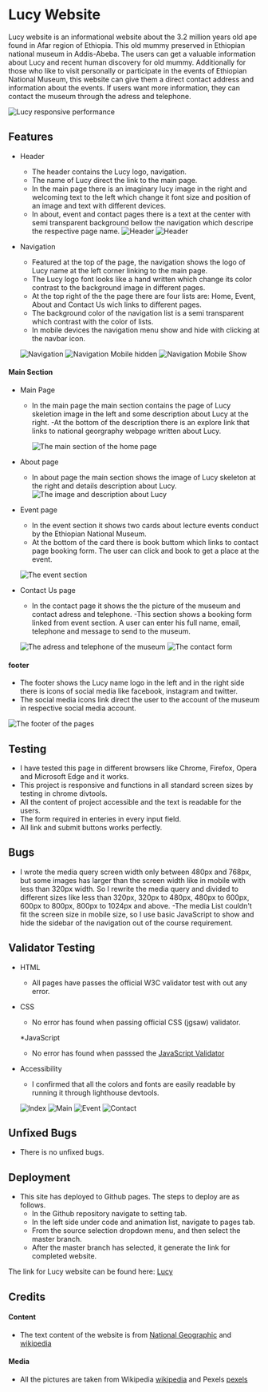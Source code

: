 # Lucy Website

Lucy website is an informational website about the 3.2 million years old ape found in Afar region of Ethiopia. This old mummy preserved in Ethiopian national museum in Addis-Abeba. 
The users can get a valuable information about Lucy and recent human discovery for old mummy. Additionally for those who like to visit personally or participate in the events of Ethiopian National Museum, this website can give them a direct contact address and information about the events. If users want more information, they can contact the museum through the adress and telephone.

![Lucy responsive performance](https://github.com/HabenMebrahtom/codeinstitute_lucy_project_01/blob/main/designs/Screenshot%20.png)

## Features 

* Header 

  - The header contains the Lucy logo, navigation.
  - The name of Lucy direct the link to the main page.
  - In the main page there is an imaginary lucy image in the right and welcoming text to the left which change it font size and position of an image and text with different devices.
  - In about, event and contact pages there is a text at the center with semi transparent background bellow the navigation which descripe the respective page name.
  ![Header](https://github.com/HabenMebrahtom/codeinstitute_lucy_project_01/blob/main/designs/header.png)
   ![Header](https://github.com/HabenMebrahtom/codeinstitute_lucy_project_01/blob/main/designs/events-header.png)

* Navigation 

  - Featured at the top of the page, the navigation shows the logo of Lucy name at the left corner linking to the main page. 
  - The Lucy logo font looks like a hand written which change its color contrast to the background image in different pages. 
  - At the top right of the the page there are four lists are: Home, Event, About and Contact Us wich links to different pages.
  - The background color of the navigation list is a semi transparent which contrast with the color of lists.
  - In mobile devices the navigation menu show and hide with clicking at the navbar icon.

   ![Navigation](https://github.com/HabenMebrahtom/codeinstitute_lucy_project_01/blob/main/designs/navigation.png) 
   ![Navigation Mobile hidden](https://github.com/HabenMebrahtom/codeinstitute_lucy_project_01/blob/main/designs/mobile-navigation.png) 
   ![Navigation Mobile Show](https://github.com/HabenMebrahtom/codeinstitute_lucy_project_01/blob/main/designs/mobile-nav-list.png) 


 
#### Main Section 

  * Main Page
    - In the main page the main section contains the page of Lucy skeletion image in the left and some description about Lucy at the right.
    -At the bottom of the description there is an explore link that links to national georgraphy webpage written about Lucy.

      ![The main section of the home page](https://github.com/HabenMebrahtom/codeinstitute_lucy_project_01/blob/main/designs/section.png) 
    
  * About page 
    - In about page the main section shows the image of Lucy skeleton at the right and details description about Lucy. 
      ![The image and description about Lucy](https://github.com/HabenMebrahtom/codeinstitute_lucy_project_01/blob/main/designs/about-section.png) 

  * Event page
    - In the event section it shows two cards about lecture events conduct by the Ethiopian National Museum. 
    - At the bottom of the card there is book buttom which links to contact page booking form. The user can click and book to get a place at the event.

    ![The event section](https://github.com/HabenMebrahtom/codeinstitute_lucy_project_01/blob/main/designs/events-card.png) 

  * Contact Us page 
    - In the contact page it shows the the picture of the museum and contact adress and telephone.
    -This section shows a booking form linked from event section. A user can enter his full name, email,  telephone and message to send to the museum.

     ![The adress and telephone of the museum](https://github.com/HabenMebrahtom/codeinstitute_lucy_project_01/blob/main/designs/adress.png) 
      ![The contact form](https://github.com/HabenMebrahtom/codeinstitute_lucy_project_01/blob/main/designs/form.png) 
   
#### footer 
  
  - The footer shows the Lucy name logo in the left and in the right side there is icons of social media like facebook, instagram and twitter.
  - The social media icons link direct the user to the account of the museum in respective social media account.

 ![The footer of the pages](https://github.com/HabenMebrahtom/codeinstitute_lucy_project_01/blob/main/designs/footer.png)

## Testing 
  - I have tested this page in different browsers like Chrome, Firefox, Opera and Microsoft Edge and it works.
  - This project is responsive and functions in all standard screen sizes by testing in chrome divtools.
  - All the content of project  accessible and the text is readable for the users. 
  - The form required in enteries in every input field. 
  - All link and submit buttons works perfectly.

## Bugs

- I wrote the media query screen width only between 480px and 768px, but some images has larger than the screen width like in mobile with less than 320px width. So I rewrite the media query and divided to different sizes like less than 320px, 320px to 480px, 480px to 600px, 600px to 800px, 800px to 1024px and above. 
-The media List couldn't fit the screen size in mobile size, so I use basic JavaScript to show and hide the sidebar of the navigation out of the course requirement.

## Validator Testing 
 
  * HTML
    - All pages have passes the official W3C validator test with out any error.

  * CSS 
    - No error has found when passing official CSS (jgsaw) validator.

    *JavaScript
    - No error has found when passsed the [JavaScript Validator](https://beautifytools.com/javascript-validator.php)

  * Accessibility 

    - I confirmed that all the colors and fonts are easily readable by running it through lighthouse devtools.
    
    ![Index](https://github.com/HabenMebrahtom/codeinstitute_lucy_project_01/blob/main/designs/index-seo.png)
    ![Main](https://github.com/HabenMebrahtom/codeinstitute_lucy_project_01/blob/main/designs/about-seo.png)
    ![Event](https://github.com/HabenMebrahtom/codeinstitute_lucy_project_01/blob/main/designs/event-seo.png)
    ![Contact](https://github.com/HabenMebrahtom/codeinstitute_lucy_project_01/blob/main/designs/contact-seo.png)


## Unfixed Bugs

  - There is no unfixed bugs.

## Deployment 
    
  * This site has deployed to Github pages. The steps to deploy are as follows.
    - In the Github repository navigate to setting tab.
    - In the left side under code and animation list, navigate to pages tab.
    - From the source selection dropdown menu, and then select the master branch. 
    - After the master branch has selected, it generate the link for completed website.
    
The link for Lucy website can be found here: [Lucy](https://habenmebrahtom.github.io/codeinstitute_lucy_project_01/)

## Credits
   
#### Content

   - The text content of the website is from [National Geographic](https://www.nationalgeographic.com/) and [wikipedia](https://www.wikipedia.org/) 

#### Media 

  - All the pictures are taken from Wikipedia [wikipedia](https://www.wikipedia.org/) and Pexels [pexels](https://www.pexels.com/)
  

